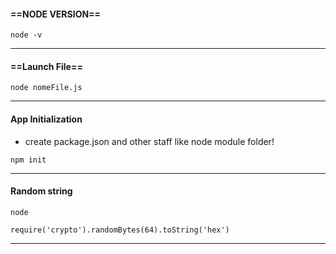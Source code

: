 #### ==NODE VERSION==
```console
node -v
```
---
#### ==Launch File==
```console
node nomeFile.js
```
---
#### App Initialization
- create package.json and other staff like node module folder!
```console
npm init
```
---
#### Random string
```console
node
```
```console
require('crypto').randomBytes(64).toString('hex')
```
---